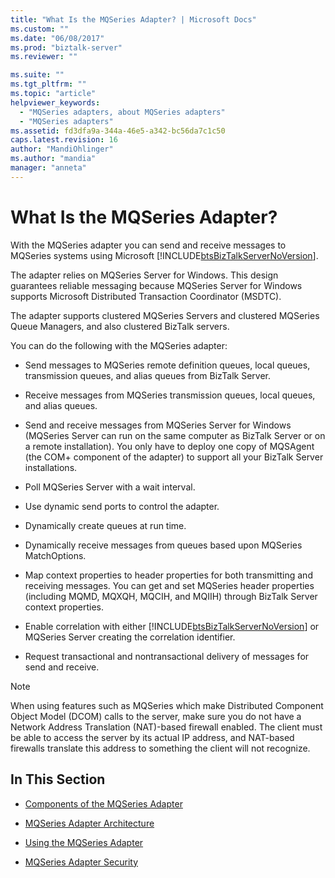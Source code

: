 ```yaml
---
title: "What Is the MQSeries Adapter? | Microsoft Docs"
ms.custom: ""
ms.date: "06/08/2017"
ms.prod: "biztalk-server"
ms.reviewer: ""

ms.suite: ""
ms.tgt_pltfrm: ""
ms.topic: "article"
helpviewer_keywords: 
  - "MQSeries adapters, about MQSeries adapters"
  - "MQSeries adapters"
ms.assetid: fd3dfa9a-344a-46e5-a342-bc56da7c1c50
caps.latest.revision: 16
author: "MandiOhlinger"
ms.author: "mandia"
manager: "anneta"
---
```

# What Is the MQSeries Adapter?
With the MQSeries adapter you can send and receive messages to MQSeries systems using Microsoft [!INCLUDE[btsBizTalkServerNoVersion](../includes/btsbiztalkservernoversion-md.md)].  
  
 The adapter relies on MQSeries Server for Windows. This design guarantees reliable messaging because MQSeries Server for Windows supports Microsoft Distributed Transaction Coordinator (MSDTC).  
  
 The adapter supports clustered MQSeries Servers and clustered MQSeries Queue Managers, and also clustered BizTalk servers.  
  
 You can do the following with the MQSeries adapter:  
  
- Send messages to MQSeries remote definition queues, local queues, transmission queues, and alias queues from BizTalk Server.  
  
- Receive messages from MQSeries transmission queues, local queues, and alias queues.  
  
- Send and receive messages from MQSeries Server for Windows (MQSeries Server can run on the same computer as BizTalk Server or on a remote installation). You only have to deploy one copy of MQSAgent (the COM+ component of the adapter) to support all your BizTalk Server installations.  
  
- Poll MQSeries Server with a wait interval.  
  
- Use dynamic send ports to control the adapter.  
  
- Dynamically create queues at run time.  
  
- Dynamically receive messages from queues based upon MQSeries MatchOptions.  
  
- Map context properties to header properties for both transmitting and receiving messages. You can get and set MQSeries header properties (including MQMD, MQXQH, MQCIH, and MQIIH) through BizTalk Server context properties.  
  
- Enable correlation with either [!INCLUDE[btsBizTalkServerNoVersion](../includes/btsbiztalkservernoversion-md.md)] or MQSeries Server creating the correlation identifier.  
  
- Request transactional and nontransactional delivery of messages for send and receive.  
  
> [!NOTE]
>  When using features such as MQSeries which make Distributed Component Object Model (DCOM) calls to the server, make sure you do not have a Network Address Translation (NAT)-based firewall enabled. The client must be able to access the server by its actual IP address, and NAT-based firewalls translate this address to something the client will not recognize.  
  
## In This Section  
  
-   [Components of the MQSeries Adapter](../core/components-of-the-mqseries-adapter.md)  
  
-   [MQSeries Adapter Architecture](../core/mqseries-adapter-architecture.md)  
  
-   [Using the MQSeries Adapter](../core/using-the-mqseries-adapter.md)  
  
-   [MQSeries Adapter Security](../core/mqseries-adapter-security.md)
